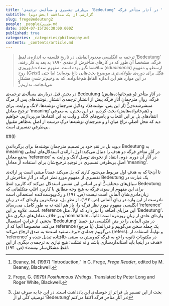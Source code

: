 ```yaml
---
title: 'بی‌طرفی تفسیری و مسأله‌ی ترجمه‌ی ‘Bedeutung’ در آثار متأخر فرگه '
subtitle: گزارشی از یک مناقشه (بخشِ دوم)
slug: fregeBedeutung2
people: _people/طیبی.md
date: 2024-07-15T20:30:00.000Z
published: true
categories: _categories/philosophy.md
contents: _contents/article.md
---
```


> ترجمه‌ به انگلیسیِ معدود الفاظی در تاریخِ فلسفه به اندازه‌ی لفظِ ‘Bedeutung’ فرگه، مشخصاً آن طور که در کارهای متأخرش از دهه‌ی ۱۸۹۰ به بعد به کار رفته، مناقشه‌انگیز بوده است. مفهومِ سعادت/بهروزی (_eduaimonia_) ارسطو و مفهومِ روح (_Geist_) هگل برای دوره‌ی طولانی‌تری موضوعِ بحث‌هایی داغ بوده‌اند؛ اما حتی در این موارد هم این اندازه الفاظِ هم‌خانواده، که به وخیم‌تر شدنِ مشکل می‌انجامد، نداریم.[^1]

در بخشِ قبل درباره‌ی مسأله‌ی ترجمه‌ی Bedeutung (و هم‌خانواده‌هایش) در آثارِ متأخرِ فرگه، روالِ مترجمانِ آثارِ فرگه پیش از انتشارِ ترجمه‌ی انتشارِ  _نوشته‌های پس از مرگ‌ منتشرشده‌‌ی[^2] (از این پس، _نوشته‌ها_)، ودلایلِ مترجمانِ نوشته‌ها، لانگ و وایت، برای ترجیحِ معادلِ ‘meaning’ و (هم‌خانواده‌هایش) بحث کردیم. در این بخش، به معرفیِ انتقادهای بل بر این انتخاب و پاسخ‌های لانگ و وایت به این انتقادها می‌پردازیم. خواهیم دید که محلِ اصلیِ نزاع میانِ او و مترجمانِ نوشته‌ها درکِ درست از اصلِ به‌ظاهر مقبولِ بی‌طرفیِ تفسیری است. 

##(I) 

دیوید بل در نقدِ خود بر تصمیم مترجمانِ _نوشته‌ها_ برای برگرداندنِ Bedeutung‌ به meaning در آثارِ متأخرِ فرگه دو هدف را دنبال می‌کند: اول، ارائه‌ی استدلال‌های ایجابی به‌نفعِ معادلِ ‘reference’ در آثارِ آن دوره. دوم، انتقاد از نحوه‌ی توسلِ لانگ و وایت به اصلِ بی‌طرفی‌ تفسیری در توجیهِ ترجیحِ‌شان برای استفاده از معادلِ ‘meaning’. 

تا آن‌جا که به هدفِ اول‌ مربوط می‌شود کاری که بل می‌کند عمدتاً مبتنی است بر ارائه‌ی تفسیری از مفهومِ موردِ نظر فرگه در آثارِ متأخرش از Bedeutung یک عبارت در سیاق‌های مختلف.[^3] او بر اساسِ این تفسیر استدلال می‌کند که کاربردِ لفظِ Bedeutung برای این مفهوم از سوی فرگه به هیچ وجه مطابق با کاربرد اغلبِ متکلمانی که زبان‌مادری‌شان آلمانی است نیست (ص. ۱۹۱) و رک‌وپوست‌کنده استعمالی است نادرست از این واژه در زبانِ آلمانی (ص. ۱۹۳). از نظرِ بل، نزدیک‌ترین واژه‌ای که در زبانِ انگلیسی مفهومِ موردِ نظرِ‌ فرگه را، باز هم البته نه به طور کامل، می‌رساند ‘reference’ است. علاوه بر این، reference این مزایای اضافه را نیز دارد که اولاً، مثلِ ‘Bedeutung’، و بر خلافِ معادل‌های دیگری مثلِ nominatum، واژه‌ای عادی از زبانِ روزمره است؛ ثانیاً، بخشیِ از غرابتِ استعمالِ ‘Bedeutung’ در متنِ آلمانی را در متنِ انگلیسی نیز حفظ می‌کند، مخصوصاً آنجا که از reference (یا مرجعِ) یک جمله سخن می‌گوییم و فی‌المثل می‌گوییم جمله‌ی «برف سفید است» به صدق ارجاع می‌کند (refers). و نهایتاً، استفاده از ‘reference’ در مکتوباتِ ثانویه راجع به فرگه کم‌وبیش به سنتی جاافتاده تبدیل شده و «هدف در اینجا باید استانداردسازی باشد و نه تشتّت؛ هیچ نیازی به ترجمه‌ی دیگری از این لفظِ مشکل‌ساز نیست» (ص. ۱۹۴).




[^1]: Beaney, M. (1997) “Introduction,” in G. Frege, _Frege Reader_, edited by M. Beaney, Blackwell. 
[^2]: Frege, G. (1979) _Posthumous Writings_. Translated by Peter Long and Roger White, Blackwell.
[^3]: بحث از این تفسیرِ بل فراتر از حوصله‌ی این یادداشت است. در این جا به صرفِ نقلِ توصیفِ کلّی او از ‘Bedeutung’ در آثارِ متأخرِ فرگه اکتفا می‌کنم:

